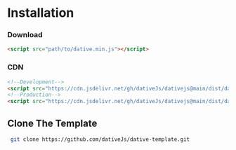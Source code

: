 # Installation

### Download
```html 
<script src="path/to/dative.min.js"></script>
```
### CDN
```html
<!--Development-->
<script src="https://cdn.jsdelivr.net/gh/dativeJs/dativejs@main/dist/dative.js"></script>
<!--Production-->
<script src="https://cdn.jsdelivr.net/gh/dativeJs/dativejs@main/dist/dative.min.js"></script>
```
## Clone The Template
```bash
 git clone https://github.com/dativeJs/dative-template.git
```